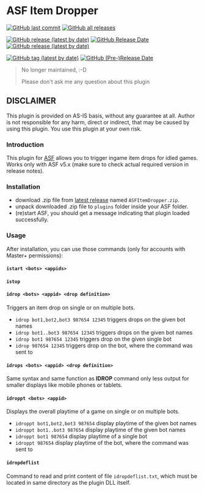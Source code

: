 # ASF Item Dropper

[![GitHub last commit](https://img.shields.io/github/last-commit/chr233/ASF_ItemDropper?color=brightgreen&label=Updated&logo=Github&logoColor=white)](https://github.com/chr233/ASF_ItemDropper/commits)
[![GitHub all releases](https://img.shields.io/github/downloads/chr233/ASF_ItemDropper/total?color=brightgreen&label=Downloads&logo=Github&logoColor=white)](https://github.com/chr233/ASF_ItemDropper/releases)

[![GitHub release (latest by date)](https://img.shields.io/github/v/release/chr233/ASF_ItemDropper?color=blue&label=Stable&logo=Github&logoColor=white)](https://github.com/chr233/ASF_ItemDropper/releases/latest)
[![GitHub Release Date](https://img.shields.io/github/release-date/chr233/ASF_ItemDropper?color=brightgreen&label=Released&logo=Github&logoColor=white)](https://github.com/chr233/ASF_ItemDropper/releases/latest)
[![GitHub release (latest by date)](https://img.shields.io/github/downloads/chr233/ASF_ItemDropper/latest/total?color=brightgreen&label=Downloads&logo=Github&logoColor=white)](https://github.com/chr233/ASF_ItemDropper/releases/latest)

[![GitHub tag (latest by date)](https://img.shields.io/github/v/tag/chr233/ASF_ItemDropper?color=blue&label=Prerelease&logo=Github&logoColor=white)](https://github.com/chr233/ASF_ItemDropper/releases)
[![GitHub (Pre-)Release Date](https://img.shields.io/github/release-date-pre/chr233/ASF_ItemDropper?color=brightgreen&label=Released&logo=Github&logoColor=white)](https://github.com/chr233/ASF_ItemDropper/releases)

> No longer maintained, :-D
>
> Please don't ask me any question about this plugin

## DISCLAIMER

This plugin is provided on AS-IS basis, without any guarantee at all. Author is not responsible for any harm, direct or indirect, that may be caused by using this plugin. You use this plugin at your own risk.

### Introduction

This plugin for [ASF](https://github.com/JustArchiNET/ArchiSteamFarm/) allows you to trigger ingame item drops for idled games. Works only with ASF v5.x (make sure to check actual required version in release notes).

### Installation

- download .zip file from [latest release](https://github.com/chr233/ASF_ItemDropper/releases/) named `ASFItemDropper.zip`.
- unpack downloaded .zip file to `plugins` folder inside your ASF folder.
- (re)start ASF, you should get a message indicating that plugin loaded successfully.

### Usage

After installation, you can use those commands (only for accounts with Master+ permissions):

#### `istart <bots> <appids>`

#### `istop`

#### `idrop <bots> <appid> <drop definition>`

Triggers an item drop on single or on multiple bots.

- `idrop bot1,bot2,bot3 987654 12345` triggers drops on the given bot names
- `idrop bot1..bot3 987654 12345` triggers drops on the given bot names
- `idrop bot1 987654 12345` triggers drop on the given single bot
- `idrop 987654 12345` triggers drop on the bot, where the command was sent to

#### `idrops <bots> <appid> <drop definition>`

Same syntax and same function as **IDROP** command only less output for smaller displays like mobile phones or tablets.

#### `idroppt <bots> <appid>`

Displays the overall playtime of a game on single or on multiple bots.

- `idroppt bot1,bot2,bot3 987654` display playtime of the given bot names
- `idroppt bot1..bot3 987654` display playtime of the given bot names
- `idroppt bot1 987654` display playtime of a single bot
- `idroppt 987654` display playtime of the bot, where the command was sent to

#### `idropdeflist`

Command to read and print content of file `idropdeflist.txt`, which must be located in same directory as the plugin DLL itself.
